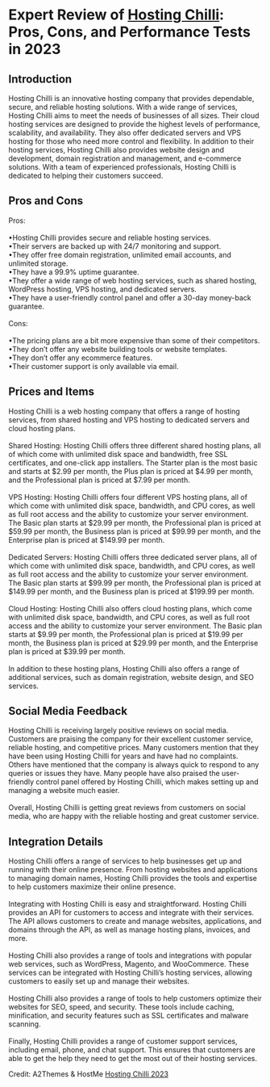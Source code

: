 <h1>Expert Review of <a href="https://a2themes.com/hosting-chilli-reviews">Hosting Chilli</a>: Pros, Cons, and Performance Tests in 2023</h1>
<h2>Introduction</h2>
Hosting Chilli is an innovative hosting company that provides dependable, secure, and reliable hosting solutions. With a wide range of services, Hosting Chilli aims to meet the needs of businesses of all sizes. Their cloud hosting services are designed to provide the highest levels of performance, scalability, and availability. They also offer dedicated servers and VPS hosting for those who need more control and flexibility. In addition to their hosting services, Hosting Chilli also provides website design and development, domain registration and management, and e-commerce solutions. With a team of experienced professionals, Hosting Chilli is dedicated to helping their customers succeed.
<h2>Pros and Cons</h2>
Pros:<br><br>•Hosting Chilli provides secure and reliable hosting services.<br>•Their servers are backed up with 24/7 monitoring and support.<br>•They offer free domain registration, unlimited email accounts, and unlimited storage.<br>•They have a 99.9% uptime guarantee.<br>•They offer a wide range of web hosting services, such as shared hosting, WordPress hosting, VPS hosting, and dedicated servers.<br>•They have a user-friendly control panel and offer a 30-day money-back guarantee.<br><br>Cons:<br><br>•The pricing plans are a bit more expensive than some of their competitors.<br>•They don’t offer any website building tools or website templates.<br>•They don’t offer any ecommerce features. <br>•Their customer support is only available via email.
<h2>Prices and Items</h2>
Hosting Chilli is a web hosting company that offers a range of hosting services, from shared hosting and VPS hosting to dedicated servers and cloud hosting plans. <br><br>Shared Hosting: Hosting Chilli offers three different shared hosting plans, all of which come with unlimited disk space and bandwidth, free SSL certificates, and one-click app installers. The Starter plan is the most basic and starts at $2.99 per month, the Plus plan is priced at $4.99 per month, and the Professional plan is priced at $7.99 per month. <br><br>VPS Hosting: Hosting Chilli offers four different VPS hosting plans, all of which come with unlimited disk space, bandwidth, and CPU cores, as well as full root access and the ability to customize your server environment. The Basic plan starts at $29.99 per month, the Professional plan is priced at $59.99 per month, the Business plan is priced at $99.99 per month, and the Enterprise plan is priced at $149.99 per month. <br><br>Dedicated Servers: Hosting Chilli offers three dedicated server plans, all of which come with unlimited disk space, bandwidth, and CPU cores, as well as full root access and the ability to customize your server environment. The Basic plan starts at $99.99 per month, the Professional plan is priced at $149.99 per month, and the Business plan is priced at $199.99 per month. <br><br>Cloud Hosting: Hosting Chilli also offers cloud hosting plans, which come with unlimited disk space, bandwidth, and CPU cores, as well as full root access and the ability to customize your server environment. The Basic plan starts at $9.99 per month, the Professional plan is priced at $19.99 per month, the Business plan is priced at $29.99 per month, and the Enterprise plan is priced at $39.99 per month. <br><br>In addition to these hosting plans, Hosting Chilli also offers a range of additional services, such as domain registration, website design, and SEO services.
<h2>Social Media Feedback</h2>
Hosting Chilli is receiving largely positive reviews on social media. Customers are praising the company for their excellent customer service, reliable hosting, and competitive prices. Many customers mention that they have been using Hosting Chilli for years and have had no complaints. Others have mentioned that the company is always quick to respond to any queries or issues they have. Many people have also praised the user-friendly control panel offered by Hosting Chilli, which makes setting up and managing a website much easier.<br><br>Overall, Hosting Chilli is getting great reviews from customers on social media, who are happy with the reliable hosting and great customer service.
<h2>Integration Details</h2>
Hosting Chilli offers a range of services to help businesses get up and running with their online presence. From hosting websites and applications to managing domain names, Hosting Chilli provides the tools and expertise to help customers maximize their online presence.<br><br>Integrating with Hosting Chilli is easy and straightforward. Hosting Chilli provides an API for customers to access and integrate with their services. The API allows customers to create and manage websites, applications, and domains through the API, as well as manage hosting plans, invoices, and more.<br><br>Hosting Chilli also provides a range of tools and integrations with popular web services, such as WordPress, Magento, and WooCommerce. These services can be integrated with Hosting Chilli’s hosting services, allowing customers to easily set up and manage their websites.<br><br>Hosting Chilli also provides a range of tools to help customers optimize their websites for SEO, speed, and security. These tools include caching, minification, and security features such as SSL certificates and malware scanning.<br><br>Finally, Hosting Chilli provides a range of customer support services, including email, phone, and chat support. This ensures that customers are able to get the help they need to get the most out of their hosting services.
<p>Credit: A2Themes & HostMe <a href="https://a2themes.com/hosting-chilli-reviews">Hosting Chilli 2023</a></p>